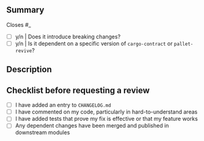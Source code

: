 ## Summary
Closes #_
- [ ] y/n | Does it introduce breaking changes?
- [ ] y/n | Is it dependent on a specific version of `cargo-contract` or `pallet-revive`?
<!--- Provide a general summary of your changes -->

## Description
<!--- Describe your changes in detail -->

## Checklist before requesting a review
- [ ] I have added an entry to `CHANGELOG.md`
- [ ] I have commented on my code, particularly in hard-to-understand areas
- [ ] I have added tests that prove my fix is effective or that my feature works
- [ ] Any dependent changes have been merged and published in downstream modules
